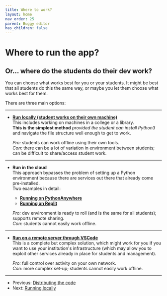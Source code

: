 ```yaml
---
title: Where to work?
layout: home
nav_order: 25
parent: Buggy editor
has_children: false
---
```



# Where to run the app?

## Or... where do the students do their dev work?

You can choose what works best for you or your students. It might be best that
all students do this the same way, or maybe you let them choose what works
best for them.

There are three main options:

---

* **[Run locally (student works on their own machine)](running-local)**  
  This includes working on machines in a college or a library.  
  **This is the simplest method** _provided the student can install Python3_
  and navigate the file structure well enough to get to work.  
  
  _Pro:_ students can work offline using their own tools.  
  _Con:_ there can be a lot of variation in environment between students; can be
  difficult to share/access student work.

---

* **Run in the cloud**  
  This approach bypasses the problem of setting up a Python environment because
  there are services out there that already come pre-installed.  
  Two examples in detail:  
  * **[Running on PythonAnywhere](running-pythonanywhere)**
  * **[Running on Replit](running-replit)**

  _Pro:_ dev environment is ready to roll (and is the same for
  all students); supports remote sharing.  
  _Con:_ students cannot easily work offline.

---
  
* **[Run on a remote server through VSCode](running-remote)**  
  This is a complete but complex solution, which might work for you if you want
  to use your institution's infrastructure (which may allow you to exploit other
  services already in place for students and management).
  
  _Pro:_ full control over activity on your own network.  
  _Con:_ more complex set-up; students cannot easily work offline.  

---
* Previous: [Distributing the code](distributing-the-code)
* Next: [Running locally](running-local)
